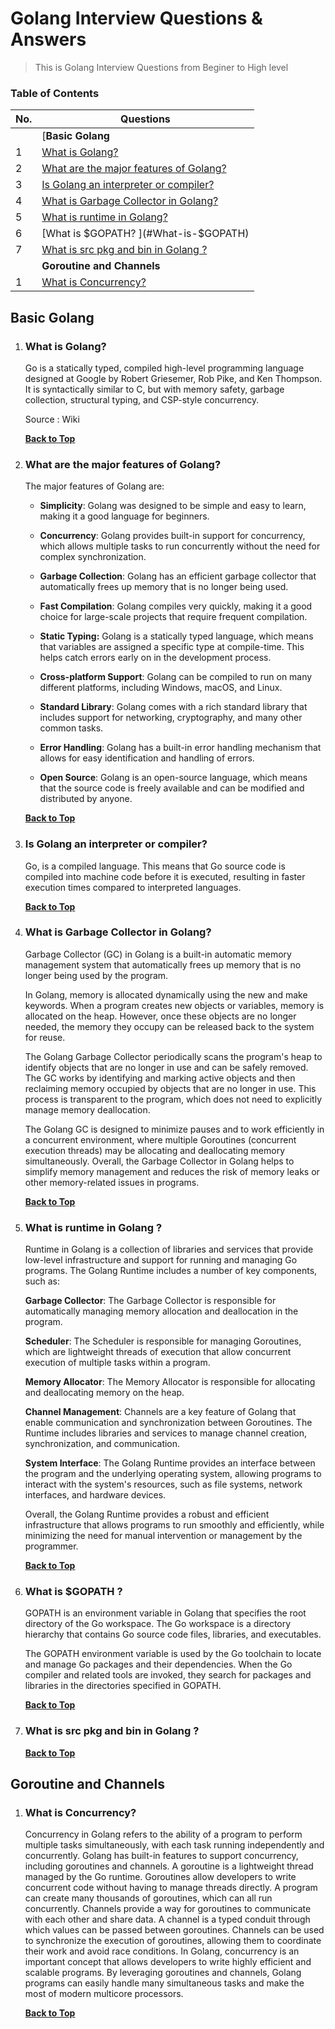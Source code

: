 # Golang Interview Questions & Answers

> This is Golang Interview Questions from Beginer to High level 


### Table of Contents

| No. | Questions                                                                                                                                                                                                                        |
| --- | -------------------------------------------------------------------------------------------------------------------------------------------------------------------------------------------------------------------------------- |
|     | [**Basic  Golang**                                                                                                                                                                                                                |
| 1   | [What is Golang?](#what-is-Golang)                                                                                                                                                                                                 |
| 2   | [What are the major features of Golang?](#what-are-the-major-features-of-Golang)                                                                                                                                                   |
| 3   | [Is Golang an interpreter or compiler?](#Is-Golang-an-interpreter-or-compiler)                                                                                                                                                                                                    |
| 4   | [What is Garbage Collector in Golang?](#What-is-Garbage-Collector-in-Golang)                                                                                                                
| 5   | [What is runtime in Golang?](#What-is-runtime-in-Golang)      
| 6   | [What is $GOPATH? ](#What-is-$GOPATH)        
| 7   | [What is src pkg and bin in Golang ?](#What-is-src-pkg-and-bin-in-Golang-?)   |
|     | **Goroutine and Channels**|
| 1   | [What is Concurrency?](#What-is-Concurrency)

 

## Basic Golang

1.  ### What is Golang?

    Go is a statically typed, compiled high-level programming language designed at Google by Robert Griesemer, Rob Pike, and Ken Thompson. It is syntactically similar to C, but with memory safety, garbage collection, structural typing, and CSP-style concurrency.  <div>Source : <a src="https://en.wikipedia.org/wiki/Go_(programming_language)">Wiki</a></div>

    **[Back to Top](#Table-of-Contents)**

2.  ### What are the major features of Golang?

    The major features of Golang are:
    - **Simplicity**: Golang was designed to be simple and easy to learn, making it a good language for beginners.

    - **Concurrency**: Golang provides built-in support for concurrency, which allows multiple tasks to run concurrently without the need for complex synchronization.

    - **Garbage Collection**: Golang has an efficient garbage collector that automatically frees up memory that is no longer being used.

    - **Fast Compilation**: Golang compiles very quickly, making it a good choice for large-scale projects that require frequent compilation.

    - **Static Typing:** Golang is a statically typed language, which means that variables are assigned a specific type at compile-time. This helps catch errors early on in the development process.

    - **Cross-platform Support**: Golang can be compiled to run on many different platforms, including Windows, macOS, and Linux.

    - **Standard Library**: Golang comes with a rich standard library that includes support for networking, cryptography, and many other common tasks.

    - **Error Handling**: Golang has a built-in error handling mechanism that allows for easy identification and handling of errors.

    - **Open Source**: Golang is an open-source language, which means that the source code is freely available and can be modified and distributed by anyone.

    
    **[Back to Top](#Table-of-Contents)**

3.  ### Is Golang an interpreter or compiler?
    Go, is a compiled language. This means that Go source code is compiled into machine code before it is executed, resulting in faster execution times compared to interpreted languages.
    
    **[Back to Top](#Table-of-Contents)**

4.  ### What is Garbage Collector in Golang?

    Garbage Collector (GC) in Golang is a built-in automatic memory management system that automatically frees up memory that is no longer being used by the program.

    In Golang, memory is allocated dynamically using the new and make keywords. When a program creates new objects or variables, memory is allocated on the heap. However, once these objects are no longer needed, the memory they occupy can be released back to the system for reuse.

    The Golang Garbage Collector periodically scans the program's heap to identify objects that are no longer in use and can be safely removed. The GC works by identifying and marking active objects and then reclaiming memory occupied by objects that are no longer in use. This process is transparent to the program, which does not need to explicitly manage memory deallocation.
     
    The Golang GC is designed to minimize pauses and to work efficiently in a concurrent environment, where multiple Goroutines (concurrent execution threads) may be allocating and deallocating memory simultaneously. Overall, the Garbage Collector in Golang helps to simplify memory management and reduces the risk of memory leaks or other memory-related issues in programs.   

    **[Back to Top](#Table-of-Contents)**

5. ### What is runtime in Golang ? 

    Runtime in Golang is a collection of libraries and services that provide low-level infrastructure and support for running and managing Go programs.
    The Golang Runtime includes a number of key components, such as:

    **Garbage Collector**: The Garbage Collector is responsible for automatically managing memory allocation and deallocation in the program.

    **Scheduler**: The Scheduler is responsible for managing Goroutines, which are lightweight threads of execution that allow concurrent execution of multiple tasks within a program.

    **Memory Allocator**: The Memory Allocator is responsible for allocating and deallocating memory on the heap.

    **Channel Management**: Channels are a key feature of Golang that enable communication and synchronization between Goroutines. The Runtime includes libraries and services to manage channel creation, synchronization, and communication.

    **System Interface**: The Golang Runtime provides an interface between the program and the underlying operating system, allowing programs to interact with the system's resources, such as file systems, network interfaces, and hardware devices.

    Overall, the Golang Runtime provides a robust and efficient infrastructure that allows programs to run smoothly and efficiently, while minimizing the need for manual intervention or management by the programmer.

    **[Back to Top](#Table-of-Contents)**

6. ### What is $GOPATH ? 
    
    GOPATH is an environment variable in Golang that specifies the root directory of the Go workspace. The Go workspace is a directory hierarchy that contains Go source code files, libraries, and executables.

    The GOPATH environment variable is used by the Go toolchain to locate and manage Go packages and their dependencies. When the Go compiler and related tools are invoked, they search for packages and libraries in the directories specified in GOPATH.

    **[Back to Top](#Table-of-Contents)**

7. ### What is src pkg and bin in Golang ? 
    
    **[Back to Top](#Table-of-Contents)**
          



## Goroutine and Channels

1. ### What is Concurrency? 
    Concurrency in Golang refers to the ability of a program to perform multiple tasks simultaneously, with each task running independently and concurrently. Golang has built-in features to support concurrency, including goroutines and channels.
    A goroutine is a lightweight thread managed by the Go runtime. Goroutines allow developers to write concurrent code without having to manage threads directly. A program can create many thousands of goroutines, which can all run concurrently.
    Channels provide a way for goroutines to communicate with each other and share data. A channel is a typed conduit through which values can be passed between goroutines. Channels can be used to synchronize the execution of goroutines, allowing them to coordinate their work and avoid race conditions.
    In Golang, concurrency is an important concept that allows developers to write highly efficient and scalable programs. By leveraging goroutines and channels, Golang programs can easily handle many simultaneous tasks and make the most of modern multicore processors.

   **[Back to Top](#Table-of-Contents)**


